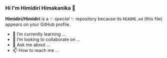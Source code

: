 ### Hi I'm Himidiri Himakanika 👋

**Himidiri/Himidiri** is a ✨ _special_ ✨ repository because its `README.md` (this file) appears on your GitHub profile.

- 🌱 I’m currently learning ...
- 👯 I’m looking to collaborate on ...
- 💬 Ask me about ...
- 📫 How to reach me ...

